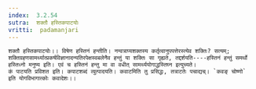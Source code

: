 ```yaml
---
index:  3.2.54
sutra:  शक्तौ हस्तिकपाटयोः
vritti:  padamanjari
---
```


	शक्तौ हस्तिकपाटयोः।। विषेण हस्तिनं हन्तीति। नन्वत्राप्यशक्तस्य कर्तृत्वानुपपत्तेरस्त्येव शक्तिः? सत्यम्; शक्तिग्रहणसामर्थ्यात्प्रकर्षविज्ञानादन्यतिरपेक्षस्वबलेनैव हन्तुं या शक्तिः सा गृह्यते, तद्दर्शयति----हस्तिनं हन्तुं समर्थो हस्तिध्नो मनुष्य इति। एवं च हस्तिनं हन्तु मा वा वधीत् सामर्थ्ययोगाद्धस्तिघ्न इत्युच्यते। 	
	कं पाटयति प्रविशत इति। कपाटशब्दं व्युत्पादयति। कवाटमिति तु प्रसिद्धः, तत्राटतेः पचाद्यच्। `कवङ् चोष्णो` इति योगविभागात्कोः कवादेशः।।
